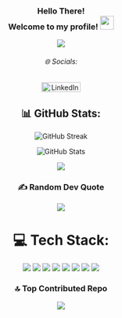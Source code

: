 <h3 align="center">
  Hello There! <br>
  Welcome to my profile!
  <img src="https://media.giphy.com/media/hvRJCLFzcasrR4ia7z/giphy.gif?v=20250916-1035" width="28">
</h3>

<p align="center">
  <img src="https://readme-typing-svg.herokuapp.com/?lines=Full-Stack%20Web%20and%20App%20Developer;2%2B%20years%20of%20coding%20experience;Always%20learning%20new%20things&font=Fira%20Code&center=true&width=440&height=45&color=70a5fd&vCenter=true&size=22&pause=1000&v=20250916-1035">
</p>

<h6 align="center">🌐 Socials:</h6>

<p align="center">
  <a href="https://linkedin.com/in/parker-nelson-27a819241">
    <img src="https://img.shields.io/badge/LinkedIn-%230077B5.svg?logo=linkedin&logoColor=white&cacheSeconds=300&v=20250916-1035" 
         alt="LinkedIn" width="80" height="20" />
  </a>
</p>

<h2 align="center">📊 GitHub Stats:</h2>

<p align="center">
  <img src="https://streak-stats.demolab.com?user=pknelson01&theme=tokyonight&hide_border=false&v=20250917-1440" alt="GitHub Streak">
</p>

<!--
<p align="center">
  <img src="https://nirzak-streak-stats.vercel.app/?user=pknelson01&theme=tokyonight&hide_border=false&v=20250916-1035" />
</p>
-->
<!-- ALL TIME STATS
<p align="center">
  <img src="https://github-readme-stats.vercel.app/api?username=pknelson01&theme=tokyonight&hide_border=false&include_all_commits=true&count_private=true&cache_seconds=1800&v=20250916-1035" />
</p>
-->

<!-- 2025 STATS -->
<p align="center">
  <img src="https://github-readme-stats.vercel.app/api?username=pknelson01&theme=tokyonight&hide_border=false&include_all_commits=false&count_private=false&cache_seconds=1800&v=20250916-1035" 
       alt="GitHub Stats" />
  <br/>
</p>

<p align="center">
  <img src="https://github-readme-stats.vercel.app/api/top-langs/?username=pknelson01&theme=tokyonight&hide_border=false&include_all_commits=true&count_private=true&layout=compact&cache_seconds=1800&v=20250916-1035" />
</p>

<h3 align="center">✍️ Random Dev Quote</h3>

<p align="center">
  <img src="https://quotes-github-readme.vercel.app/api?type=horizontal&theme=tokyonight&v=20250916-1035" />
</p>

<h1 align="center">💻 Tech Stack:</h1>

<p align="center">
  <img src="https://img.shields.io/badge/c++-%2300599C.svg?style=for-the-badge&logo=c%2B%2B&logoColor=white&cacheSeconds=300&v=20250916-1035" />
  <img src="https://img.shields.io/badge/html5-%23E34F26.svg?style=for-the-badge&logo=html5&logoColor=white&cacheSeconds=300&v=20250916-1035" />
  <img src="https://img.shields.io/badge/javascript-%23323330.svg?style=for-the-badge&logo=javascript&logoColor=%23F7DF1E&cacheSeconds=300&v=20250916-1035" />
  <img src="https://img.shields.io/badge/python-3670A0?style=for-the-badge&logo=python&logoColor=ffdd54&cacheSeconds=300&v=20250916-1035" />
  <img src="https://img.shields.io/badge/PowerShell-%235391FE.svg?style=for-the-badge&logo=powershell&logoColor=white&cacheSeconds=300&v=20250916-1035" />
  <img src="https://img.shields.io/badge/mysql-4479A1.svg?style=for-the-badge&logo=mysql&logoColor=white&cacheSeconds=300&v=20250916-1035" />
  <img src="https://img.shields.io/badge/AWS-%23FF9900.svg?style=for-the-badge&logo=amazon-aws&logoColor=white&cacheSeconds=300&v=20250916-1035" />
  <img src="https://img.shields.io/badge/MongoDB-%234ea94b.svg?style=for-the-badge&logo=mongodb&logoColor=white&cacheSeconds=300&v=20250916-1035" />
</p>

<h3 align="center">🔝 Top Contributed Repo</h3>

<p align="center">
  <img src="https://github-contributor-stats.vercel.app/api?username=pknelson01&limit=5&theme=tokyonight&combine_all_yearly_contributions=true&v=20250916-1035" />
</p>
